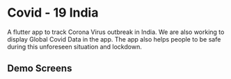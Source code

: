 # Covid - 19 India

A flutter app to track Corona Virus outbreak in India. We are also working to display Global Covid Data in the app. The app also helps people to be safe during this unforeseen situation and lockdown. 

## Demo Screens


